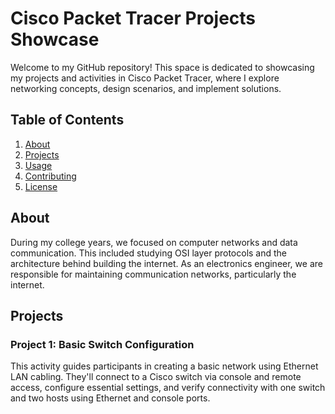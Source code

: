 # Cisco Packet Tracer Projects Showcase

Welcome to my GitHub repository! This space is dedicated to showcasing my projects and activities in Cisco Packet Tracer, where I explore networking concepts, design scenarios, and implement solutions.

## Table of Contents

1. [About](#about)
2. [Projects](#projects)
3. [Usage](#usage)
4. [Contributing](#contributing)
5. [License](#license)

## About

During my college years, we focused on computer networks and data communication. This included studying OSI layer protocols and the architecture behind building the internet. As an electronics engineer, we are responsible for maintaining communication networks, particularly the internet.

## Projects

### Project 1: Basic Switch Configuration

This activity guides participants in creating a basic network using Ethernet LAN cabling. They'll connect to a Cisco switch via console and remote access, configure essential settings, and verify connectivity with one switch and two hosts using Ethernet and console ports.


